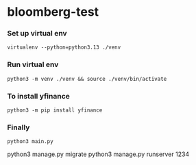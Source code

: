 # bloomberg-test

### Set up virtual env
`virtualenv --python=python3.13 ./venv`
### Run virtual env
`python3 -m venv ./venv && source ./venv/bin/activate`
### To install yfinance
`python3 -m pip install yfinance`
### Finally
`python3 main.py`


python3 manage.py migrate
python3 manage.py runserver 1234
